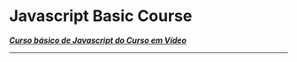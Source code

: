 # Javascript Basic Course
 [__*Curso básico de Javascript do Curso em Vídeo*__ ](https://youtube.com/playlist?list=PLHz_AreHm4dlsK3Nr9GVvXCbpQyHQl1o1)
 ***


